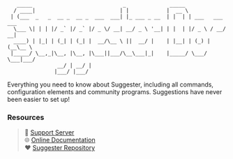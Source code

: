 ```
   _____                             _              _____                 
  / ____|                           | |            |  __ \                
 | (___  _   _  __ _  __ _  ___  ___| |_ ___ _ __  | |  | | ___   ___ ___ 
  \___ \| | | |/ _` |/ _` |/ _ \/ __| __/ _ \ '__| | |  | |/ _ \ / __/ __|
  ____) | |_| | (_| | (_| |  __/\__ \ ||  __/ |    | |__| | (_) | (__\__ \
 |_____/ \__,_|\__, |\__, |\___||___/\__\___|_|    |_____/ \___/ \___|___/
                __/ | __/ |                                               
               |___/ |___/                                                
```
               
Everything you need to know about Suggester, including all commands, configuration elements and community programs. Suggestions have never been easier to set up!

### Resources

> 💬 [Support Server](https://suggester.js.org/support)\
> 🌐 [Online Documentation](https://suggester.js.org/#/)\
> ❤ [Suggester Repository](https://suggester.js.org/github)

